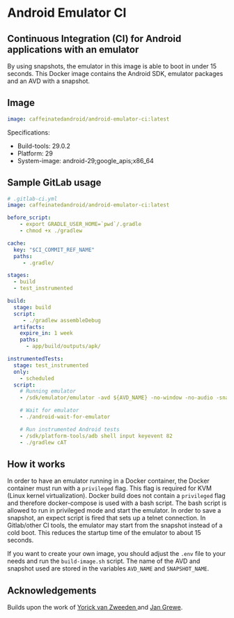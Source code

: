 # Android Emulator CI

## Continuous Integration (CI) for Android applications with an emulator

By using snapshots, the emulator in this image is able to boot in under 15 seconds. This Docker image contains the Android SDK, emulator packages and an AVD with a snapshot.

## Image

```yml
image: caffeinatedandroid/android-emulator-ci:latest
```

Specifications:

* Build-tools: 29.0.2
* Platform: 29
* System-image: android-29;google_apis;x86_64

## Sample GitLab usage

```yml
# .gitlab-ci.yml
image: caffeinatedandroid/android-emulator-ci:latest

before_script:
    - export GRADLE_USER_HOME=`pwd`/.gradle
    - chmod +x ./gradlew

cache:
  key: "$CI_COMMIT_REF_NAME"
  paths:
     - .gradle/

stages:
  - build
  - test_instrumented

build:
  stage: build
  script:
     - ./gradlew assembleDebug
  artifacts:
    expire_in: 1 week
    paths:
      - app/build/outputs/apk/

instrumentedTests:
  stage: test_instrumented
  only:
    - scheduled
  script:
    # Running emulator
    - /sdk/emulator/emulator -avd ${AVD_NAME} -no-window -no-audio -snapshot ${SNAPSHOT_NAME} &

    # Wait for emulator
    - ./android-wait-for-emulator

    # Run instrumented Android tests
    - /sdk/platform-tools/adb shell input keyevent 82
    - ./gradlew cAT
```

## How it works

In order to have an emulator running in a Docker container, the Docker container must run with a `privileged` flag. This flag is required for KVM (Linux kernel virtualization). Docker build does not contain a `privileged` flag and therefore docker-compose is used with a bash script. The bash script is allowed to run in privileged mode and start the emulator. In order to save a snapshot, an expect script is fired that sets up a telnet connection. In Gitlab/other CI tools, the emulator may start from the snapshot instead of a cold boot. This reduces the startup time of the emulator to about 15 seconds.

If you want to create your own image, you should adjust the `.env` file to your needs and run the `build-image.sh` script. The name of the AVD and snapshot used are stored in the variables `AVD_NAME` and `SNAPSHOT_NAME`.

## Acknowledgements

Builds upon the work of [Yorick van Zweeden
](https://github.com/yorickvanzweeden/android-ci) and [Jan Grewe](https://github.com/jangrewe/gitlab-ci-android).
